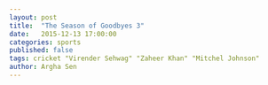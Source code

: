 ```yaml
---
layout: post
title:  "The Season of Goodbyes 3"
date:   2015-12-13 17:00:00
categories: sports 
published: false
tags: cricket "Virender Sehwag" "Zaheer Khan" "Mitchel Johnson"
author: Argha Sen
---
```


